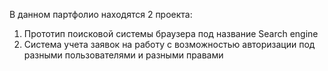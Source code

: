 В данном партфолио находятся 2 проекта:
1. Прототип поисковой системы браузера под название Search engine
2. Система учета заявок на работу с возможностью авторизации под разными пользователями и разными правами
